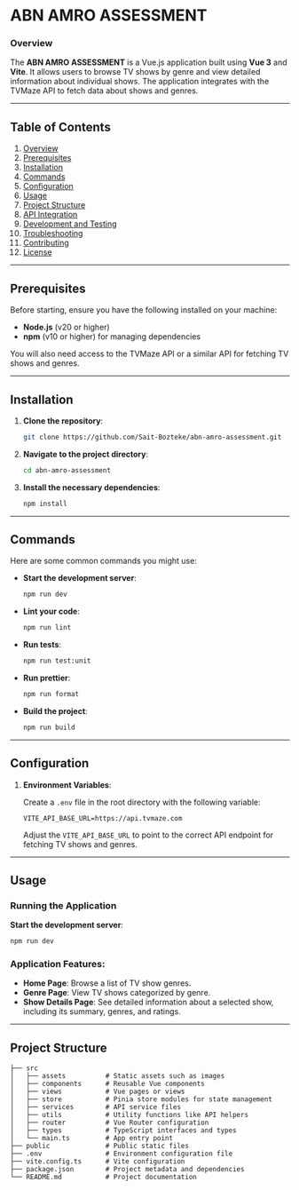# ABN AMRO ASSESSMENT

### Overview

The **ABN AMRO ASSESSMENT** is a Vue.js application built using **Vue 3** and **Vite**. It allows users to browse TV shows by genre and view detailed information about individual shows. The application integrates with the TVMaze API to fetch data about shows and genres.

---

## Table of Contents

1. [Overview](#overview)
2. [Prerequisites](#prerequisites)
3. [Installation](#installation)
4. [Commands](#commands)
5. [Configuration](#configuration)
6. [Usage](#usage)
7. [Project Structure](#project-structure)
8. [API Integration](#api-integration)
9. [Development and Testing](#development-and-testing)
10. [Troubleshooting](#troubleshooting)
11. [Contributing](#contributing)
12. [License](#license)

---

## Prerequisites

Before starting, ensure you have the following installed on your machine:

- **Node.js** (v20 or higher)
- **npm** (v10 or higher) for managing dependencies

You will also need access to the TVMaze API or a similar API for fetching TV shows and genres.

---

## Installation

1. **Clone the repository**:

   ```bash
   git clone https://github.com/Sait-Bozteke/abn-amro-assessment.git
   ```

2. **Navigate to the project directory**:

   ```bash
   cd abn-amro-assessment
   ```

3. **Install the necessary dependencies**:

   ```bash
   npm install
   ```

---

## Commands

Here are some common commands you might use:

- **Start the development server**:

  ```bash
  npm run dev
  ```

- **Lint your code**:

  ```bash
  npm run lint
  ```

- **Run tests**:

  ```bash
  npm run test:unit
  ```

- **Run prettier**:

  ```bash
  npm run format
  ```

- **Build the project**:

  ```bash
  npm run build
  ```

---

## Configuration

1. **Environment Variables**:

   Create a `.env` file in the root directory with the following variable:

   ```env
   VITE_API_BASE_URL=https://api.tvmaze.com
   ```

   Adjust the `VITE_API_BASE_URL` to point to the correct API endpoint for fetching TV shows and genres.

---

## Usage

### Running the Application

**Start the development server**:

   ```bash
   npm run dev
   ```

### Application Features:

- **Home Page**: Browse a list of TV show genres.
- **Genre Page**: View TV shows categorized by genre.
- **Show Details Page**: See detailed information about a selected show, including its summary, genres, and ratings.

---

## Project Structure

```plaintext
├── src
│   ├── assets          # Static assets such as images
│   ├── components      # Reusable Vue components
│   ├── views           # Vue pages or views
│   ├── store           # Pinia store modules for state management
│   ├── services        # API service files
│   ├── utils           # Utility functions like API helpers
│   ├── router          # Vue Router configuration
│   ├── types           # TypeScript interfaces and types
│   └── main.ts         # App entry point
├── public              # Public static files
├── .env                # Environment configuration file
├── vite.config.ts      # Vite configuration
├── package.json        # Project metadata and dependencies
└── README.md           # Project documentation
```
